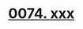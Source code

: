 # [0074. xxx](https://github.com/Tdahuyou/react/tree/main/0074.%20xxx)

<!-- region:toc -->

<!-- endregion:toc -->





